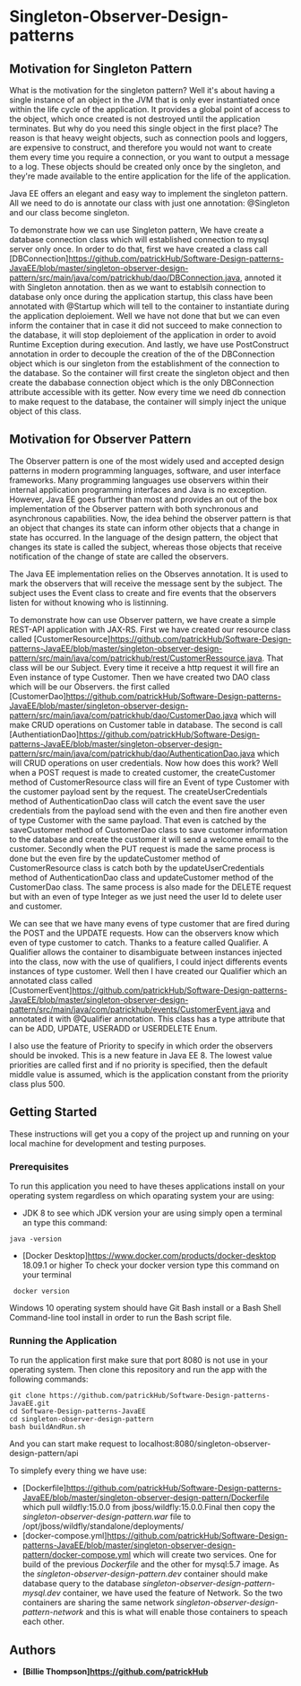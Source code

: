 # Singleton-Observer-Design-patterns

## Motivation for Singleton Pattern

What is the motivation for the singleton pattern? Well it's about having a single instance of an object in the JVM that is only ever instantiated once within the life cycle of the application. It provides a global point of access to the object, which once created is not destroyed until the application terminates. But why do you need this single object in the first place? The reason is that heavy weight objects, such as connection pools and loggers, are expensive to construct, and therefore you would not want to create them every time you require a connection, or you want to output a message to a log. These objects should be created only once by the singleton, and they're made available to the entire application for the life of the application.

Java EE offers an elegant and easy way to implement the singleton pattern. All we need to do is annotate our class with just one annotation: @Singleton and our class become singleton.

To demonstrate how we can use Singleton pattern, We have create a database connection class which will established connection to mysql
server only once. In order to do that, first we have created a class call [DBConnection]https://github.com/patrickHub/Software-Design-patterns-JavaEE/blob/master/singleton-observer-design-pattern/src/main/java/com/patrickhub/dao/DBConnection.java, annoted it with Singleton annotation. then as we want to establsih connection to database only once during the application startup, this class have been annotated with @Startup which will tell to the container to instantiate during the application deploiement. Well we have not done that but we can even inform the container that in case it did not succeed to make connection to the database, it will stop deploiement of the application in order to avoid Runtime Exception during execution. And lastly, we have use PostConstruct annotation in order to decouple the creation of the of the DBConnection object which is our singleton from the establishment of the connection to the database. So the container will first create the singleton object and then create the dababase connection object which is the only DBConnection attribute accessible with its getter.
Now every time we need db connection to make request to the database, the container will simply inject the unique object of this class.

## Motivation for Observer Pattern

The Observer pattern is one of the most widely used and accepted design patterns in modern programming languages, software, and user interface frameworks. Many programming languages use observers within their internal application programming interfaces and Java is no exception. However, Java EE goes further than most and provides an out of the box implementation of the Observer pattern with both synchronous and asynchronous capabilities. Now, the idea behind the observer pattern is that an object that changes its state can inform other objects that a change in state has occurred. In the language of the design pattern, the object that changes its state is called the subject, whereas those objects that receive notification of the change of state are called the observers.

The Java EE implementation relies on the Observes annotation. It is used to mark the observers that will receive the message sent by the subject. The subject uses the Event class to create and fire events that the observers listen for without knowing who is listinning.

To demonstrate how can use Observer pattern, we have create a simple REST-API application with JAX-RS. First we have created our resource class called [CustomerResource]https://github.com/patrickHub/Software-Design-patterns-JavaEE/blob/master/singleton-observer-design-pattern/src/main/java/com/patrickhub/rest/CustomerRessource.java. That class will be our Subject. Every time it receive a http request it will fire an Even instance of type Customer. Then we have created two DAO class which will be our Observers. the first called [CustomerDao]https://github.com/patrickHub/Software-Design-patterns-JavaEE/blob/master/singleton-observer-design-pattern/src/main/java/com/patrickhub/dao/CustomerDao.java which will make CRUD operations on Customer table in database. The second is call [AuthentiationDao]https://github.com/patrickHub/Software-Design-patterns-JavaEE/blob/master/singleton-observer-design-pattern/src/main/java/com/patrickhub/dao/AuthenticationDao.java which will CRUD operations on user credentials. Now how does this work? Well when a POST request is made to created customer, the createCustomer method of CustomerResource class will fire an Event of type Customer with the customer payload sent by the request. The createUserCredentials method of AuthenticationDao class will catch the event save the user credentials from the payload send with the even and then fire another even of type Customer with the same payload. That even is catched by the saveCustomer method of CustomerDao class to save customer information to the database and create the customer it will send a welcome email to the customer. Secondly when the PUT request is made the same process is done but the even fire by the updateCustomer method of CustomerResource class is catch both by the updateUserCredentials method of AuthenticationDao class and updateCustomer method of the CustomerDao class. The same process is also made for the DELETE request but with an even of type Integer as we just need the user Id to delete user and customer.

We can see that we have many evens of type customer that are fired during the POST and the UPDATE requests. How can the observers know which even of type customer to catch. Thanks to a feature called Qualifier. A Qualifier allows the container to disambiguate between instances injected into the class, now with the use of qualifiers, I could inject differents events instances of type customer. Well then I have created our Qualifier which an annotated class called [CustomerEvent]https://github.com/patrickHub/Software-Design-patterns-JavaEE/blob/master/singleton-observer-design-pattern/src/main/java/com/patrickhub/events/CustomerEvent.java and annotated it with @Qualifier annotation. This class has a type attribute that can be ADD, UPDATE, USERADD or USERDELETE Enum.

I also use the feature of Priority to specify in which order the observers should be invoked. This is a new feature in Java EE 8. The lowest value priorities are called first and if no priority is specified, then the default middle value is assumed, which is the application constant from the priority class plus 500.

## Getting Started

These instructions will get you a copy of the project up and running on your local machine for development and testing purposes.

### Prerequisites

To run this application you need to have theses applications install on your operating system regardless on which oparating system your are using:

- JDK 8
  to see which JDK version your are using simply open a terminal an type this command:

```
java -version
```

- [Docker Desktop]https://www.docker.com/products/docker-desktop 18.09.1 or higher
  To check your docker version type this command on your terminal

```
 docker version
```

Windows 10 operating system should have Git Bash install or a Bash Shell Command-line tool install in order to run the Bash script file.

### Running the Application

To run the application first make sure that port 8080 is not use in your operating system.
Then clone this repository and run the app with the following commands:

```
git clone https://github.com/patrickHub/Software-Design-patterns-JavaEE.git
cd Software-Design-patterns-JavaEE
cd singleton-observer-design-pattern
bash buildAndRun.sh
```

And you can start make request to localhost:8080/singleton-observer-design-pattern/api

To simplefy every thing we have use:

- [Dockerfile]https://github.com/patrickHub/Software-Design-patterns-JavaEE/blob/master/singleton-observer-design-pattern/Dockerfile which pull wildfly:15.0.0 from jboss/wildfly:15.0.0.Final then copy the
  _singleton-observer-design-pattern.war_ file to /opt/jboss/wildfly/standalone/deployments/
- [docker-compose.yml]https://github.com/patrickHub/Software-Design-patterns-JavaEE/blob/master/singleton-observer-design-pattern/docker-compose.yml which will create two services. One for build of the previous _Dockerfile_ and the other for mysql:5.7 image. As the _singleton-observer-design-pattern.dev_ container should make database query to the database _singleton-observer-design-pattern-mysql.dev_ container, we have used the feature of Network. So the two containers are sharing the same network _singleton-observer-design-pattern-network_ and this is what will enable those containers to speach each other.

## Authors

- **[Billie Thompson]https://github.com/patrickHub**
 
